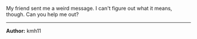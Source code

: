 My friend sent me a weird message. I can't figure out what it means, though. Can you help me out?

---
**Author:** kmh11